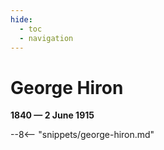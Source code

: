 ```yaml
---
hide:
  - toc
  - navigation 
---
```


# George Hiron

**1840 — 2 June 1915**

--8<-- "snippets/george-hiron.md"
